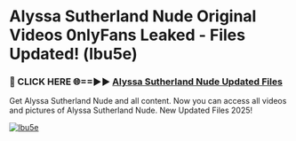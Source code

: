 # Alyssa Sutherland Nude Original Videos 0nlyFans Leaked - Files Updated! (lbu5e)

<h3>🔴 CLICK HERE 🌐==►► <a href="https://tinyurl.com/5h6xmrr3" rel="nofollow">Alyssa Sutherland Nude Updated Files</a></h3>

Get Alyssa Sutherland Nude and all content. Now you can access all videos and pictures of Alyssa Sutherland Nude. New Updated Files 2025!

[![lbu5e](https://i.imgur.com/KVD873Z.gif)](https://tinyurl.com/5h6xmrr3)
